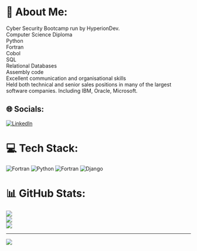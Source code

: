 # 💫 About Me:
Cyber Security Bootcamp run by HyperionDev.<br>Computer Science Diploma<br>Python<br>Fortran<br>Cobol<br>SQL<br>Relational Databases<br>Assembly code<br>Excellent communication and organisational skills<br>Held both technical and senior sales positions in many of the largest software companies. Including IBM, Oracle, Microsoft.<br>


## 🌐 Socials:
[![LinkedIn](https://img.shields.io/badge/LinkedIn-%230077B5.svg?logo=linkedin&logoColor=white)](https://linkedin.com/in/sgriffiths8888@hotmail.com) 

# 💻 Tech Stack:
![Fortran](https://img.shields.io/badge/Fortran-%23734F96.svg?style=for-the-badge&logo=fortran&logoColor=white) ![Python](https://img.shields.io/badge/python-3670A0?style=for-the-badge&logo=python&logoColor=ffdd54) ![Fortran](https://img.shields.io/badge/Fortran-%23734F96.svg?style=for-the-badge&logo=fortran&logoColor=white) ![Django](https://img.shields.io/badge/django-%23092E20.svg?style=for-the-badge&logo=django&logoColor=white)
# 📊 GitHub Stats:
![](https://github-readme-stats.vercel.app/api?username=grifffx&theme=dark&hide_border=false&include_all_commits=false&count_private=false)<br/>
![](https://github-readme-streak-stats.herokuapp.com/?user=grifffx&theme=dark&hide_border=false)<br/>
![](https://github-readme-stats.vercel.app/api/top-langs/?username=grifffx&theme=dark&hide_border=false&include_all_commits=false&count_private=false&layout=compact)

---
[![](https://visitcount.itsvg.in/api?id=grifffx&icon=0&color=0)](https://visitcount.itsvg.in)

<!-- Proudly created with GPRM ( https://gprm.itsvg.in ) -->
